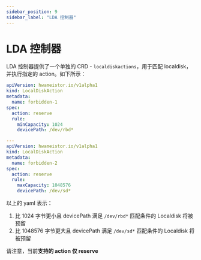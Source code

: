 ```yaml
---
sidebar_position: 9
sidebar_label: "LDA 控制器"
---
```


# LDA 控制器

LDA 控制器提供了一个单独的 CRD - `localdiskactions`，用于匹配 localdisk，并执行指定的 action。如下所示：

```yaml
apiVersion: hwameistor.io/v1alpha1
kind: LocalDiskAction
metadata:
  name: forbidden-1
spec:
  action: reserve
  rule:
    minCapacity: 1024
    devicePath: /dev/rbd*

---
apiVersion: hwameistor.io/v1alpha1
kind: LocalDiskAction
metadata:
  name: forbidden-2
spec:
  action: reserve
  rule:
    maxCapacity: 1048576
    devicePath: /dev/sd*
```

以上的 yaml 表示：

1. 比 1024 字节更小且 devicePath 满足 `/dev/rbd*` 匹配条件的 Localdisk 将被预留
2. 比 1048576 字节更大且 devicePath 满足 `/dev/sd*` 匹配条件的 Localdisk 将被预留

请注意，当前**支持的 action 仅 reserve**
